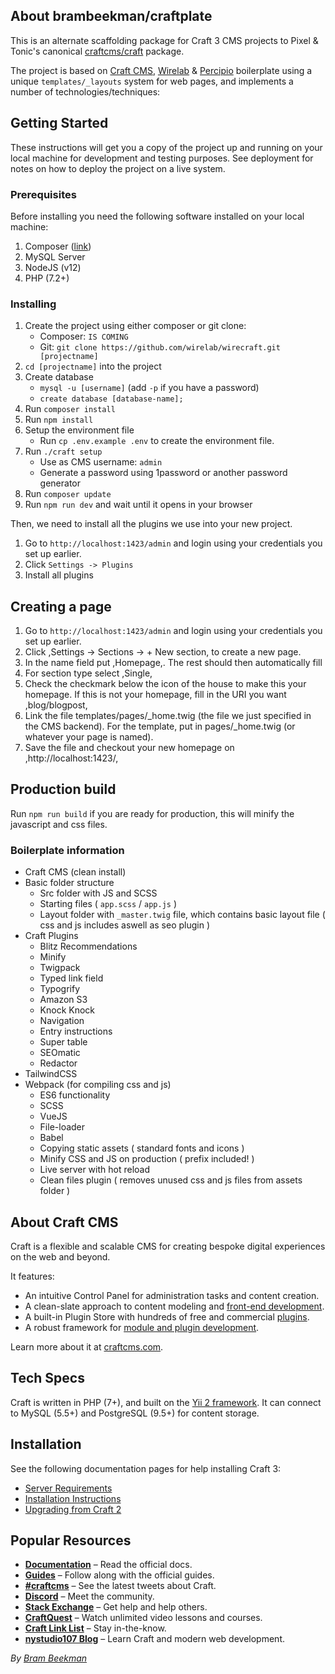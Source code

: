 ## About brambeekman/craftplate

This is an alternate scaffolding package for Craft 3 CMS projects to Pixel & Tonic's canonical [craftcms/craft](https://github.com/craftcms/craft) package.

The project is based on [Craft CMS](https://craftcms.com), [Wirelab](https://wirelab.com) & [Percipio](https://percipio.london) boilerplate using a unique `templates/_layouts` system for web pages, and implements a number of technologies/techniques:

## Getting Started
These instructions will get you a copy of the project up and running on your local machine for development and testing purposes. See deployment for notes on how to deploy the project on a live system.

### Prerequisites
Before installing you need the following software installed on your local machine:

1. Composer ([link](https://getcomposer.org/))
2. MySQL Server
3. NodeJS (v12)
4. PHP (7.2+)

### Installing
1. Create the project using either composer or git clone:
    -  Composer: `IS COMING`
    -  Git: `git clone https://github.com/wirelab/wirecraft.git [projectname]`
2. `cd [projectname]` into the project
3. Create database
    - `mysql -u [username]` (add `-p` if you have a password)
    - `create database [database-name];`
4. Run `composer install`
5. Run `npm install`
6. Setup the environment file
    - Run `cp .env.example .env` to create the environment file.
7. Run `./craft setup`
    - Use as CMS username: `admin`
    - Generate a password using 1password or another password generator
8. Run `composer update`
9. Run `npm run dev` and wait until it opens in your browser

Then, we need to install all the plugins we use into your new project.
1. Go to `http://localhost:1423/admin` and login using your credentials you set up earlier.
2. Click `Settings -> Plugins`
3. Install all plugins

## Creating a page

1. Go to `http://localhost:1423/admin` and login using your credentials you set up earlier.
2. Click ,Settings -> Sections -> + New section, to create a new page.
3. In the name field put ,Homepage,. The rest should then automatically fill
4. For section type select ,Single,
5. Check the checkmark below the icon of the house to make this your homepage. If this is not your homepage, fill in the URI you want ,blog/blogpost,
6. Link the file templates/pages/_home.twig (the file we just specified in the CMS backend). For the template, put in pages/_home.twig (or whatever your page is named).
7. Save the file and checkout your new homepage on ,http://localhost:1423/,

## Production build
Run `npm run build` if you are ready for production, this will minify the javascript and css files.

### Boilerplate information
* Craft CMS (clean install)
* Basic folder structure
   * Src folder with JS and SCSS
   * Starting files ( `app.scss` / `app.js` )
   * Layout folder with `_master.twig` file, which contains basic layout file ( css and js includes aswell as seo plugin )
* Craft Plugins
   * Blitz Recommendations
   * Minify
   * Twigpack
   * Typed link field
   * Typogrify
   * Amazon S3
   * Knock Knock
   * Navigation
   * Entry instructions
   * Super table
   * SEOmatic
   * Redactor
* TailwindCSS
* Webpack (for compiling css and js)
   * ES6 functionality
   * SCSS
   * VueJS
   * File-loader
   * Babel
   * Copying static assets ( standard fonts and icons )
   * Minify CSS and JS on production ( prefix included! )
   * Live server with hot reload
   * Clean files plugin ( removes unused css and js files from assets folder )


## About Craft CMS

Craft is a flexible and scalable CMS for creating bespoke digital experiences on the web and beyond.

It features:

- An intuitive Control Panel for administration tasks and content creation.
- A clean-slate approach to content modeling and [front-end development](https://docs.craftcms.com/v3/dev/).
- A built-in Plugin Store with hundreds of free and commercial [plugins](https://plugins.craftcms.com/).
- A robust framework for [module and plugin development](https://docs.craftcms.com/v3/extend/).

Learn more about it at [craftcms.com](https://craftcms.com).

## Tech Specs

Craft is written in PHP (7+), and built on the [Yii 2 framework](https://www.yiiframework.com/). It can connect to MySQL (5.5+) and PostgreSQL (9.5+) for content storage.

## Installation

See the following documentation pages for help installing Craft 3:

- [Server Requirements](https://docs.craftcms.com/v3/requirements.html)
- [Installation Instructions](https://docs.craftcms.com/v3/installation.html)
- [Upgrading from Craft 2](https://docs.craftcms.com/v3/upgrade.html)

## Popular Resources

- **[Documentation](http://docs.craftcms.com/v3/)** – Read the official docs.
- **[Guides](https://craftcms.com/guides)** – Follow along with the official guides.
- **[#craftcms](https://twitter.com/hashtag/craftcms)** – See the latest tweets about Craft.
- **[Discord](https://craftcms.com/discord)** – Meet the community.
- **[Stack Exchange](http://craftcms.stackexchange.com/)** – Get help and help others.
- **[CraftQuest](https://craftquest.io/)** – Watch unlimited video lessons and courses.
- **[Craft Link List](http://craftlinklist.com/)** – Stay in-the-know.
- **[nystudio107 Blog](https://nystudio107.com/blog)** – Learn Craft and modern web development.

_By [Bram Beekman](https://brambeekman.com)_
